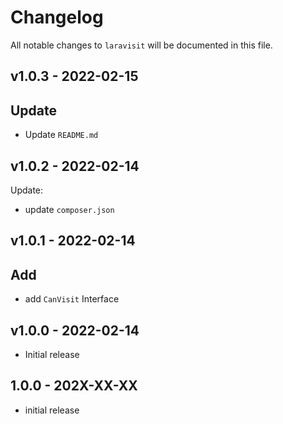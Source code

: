 # Changelog

All notable changes to `laravisit` will be documented in this file.

## v1.0.3 - 2022-02-15

## Update

- Update `README.md`

## v1.0.2 - 2022-02-14

Update:

- update `composer.json`

## v1.0.1 - 2022-02-14

## Add

- add `CanVisit` Interface

## v1.0.0 - 2022-02-14

- Initial release

## 1.0.0 - 202X-XX-XX

- initial release
